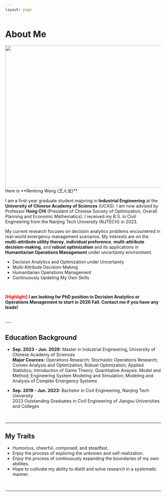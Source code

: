 ```yaml
---
layout: page
---
```


# About Me
<img src="{{ site.url }}/images/lifephoto.jpg" width="600" height="460">
<br>
Here is **Renlong Wang (王人龙)**.

I am a first-year graduate student majoring in **Industrial Engineering** at the **University of Chinese Academy of Sciences** (UCAS). I am now advised by Professor **Hong CHI** (President of Chinese Society of Optimization, Overall Planning and Economic Mathematics). I received my B.S. in Civil Engineering from the Nanjing Tech University (NJTECH) in 2023.

My current research focuses on decision analytics problems encountered in real-world emergency management scenarios. My interests are on the **multi-attribute utility theroy**, **individual preference**, **multi-attribute decision-making**, and **robust optimization** and its applications in **Humanitarian Operations Management** under uncertainty environment.
- Decision Analytics and Optimization under Uncertainty
- Multi-Attribute Decision-Making
- Humanitarian Operations Management
- Continuously Updating My Own Skills
<br>

**<font color='red'>[Highlight]</font> I am looking for PhD position in Decision Analytics or Operations Management to start in 2026 Fall. Contact me if you have any leads!**

<br>
---

## Education Background


- **Sep. 2023 - Jun. 2026:** Master in Industrial Engineering, University of Chinese Academy of Sciences <br> **Major Cources:** Operations Research; Stochastic Operations Research; Convex Analysis and Optimization; Robust Optimization; Applied Statistics; Introduction of Game Theory; Quantitative Anaysis: Model and Method; Engineering System Modeling and Simulation; Modeling and Analysis of Complex Emergency Systems

- **Sep. 2019 - Jun. 2023:** Bachelor in Civil Engineering, Nanjing Tech University <br>2023 Outstanding Graduates in Civil Engineering of Jiangsu Universities and Colleges
<br>

---

## My Traits

- Humorous, cheerful, composed, and steadfast.
- Enjoy the process of exploring the unknown and self-realization.
- Enjoy the process of continuously expanding the boundaries of my own abilities.
- Hope to cultivate my ability to distill and solve research in a systematic manner.
<br>

---
